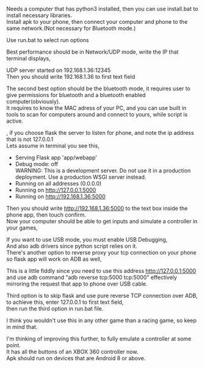 Needs a computer that has python3 installed, then you can use install.bat to install necessary libraries.  
Install apk to your phone, then connect your computer and phone to the same network.(Not necessary for Bluetooth mode.)    

Use run.bat to select run options    

Best performance should be in Network/UDP mode, write the IP that terminal displays,  
  
UDP server started on 192.168.1.36:12345  
Then you should write 192.168.1.36 to first text field    


The second best option should be the bluetooth mode, it requires user to give permissions for bluetooth and a bluetooth enabled computer(obviously).    
It requires to know the MAC adress of your PC, and you can use built in tools to scan for computers around and connect to yours, while script is active.    

, if you choose flask the server to listen for phone, and note the ip address that is not 127.0.0.1  
Lets assume in terminal you see this,  
 * Serving Flask app 'app/webapp'  
 * Debug mode: off  
WARNING: This is a development server. Do not use it in a production deployment. Use a production WSGI server instead.  
 * Running on all addresses (0.0.0.0)  
 * Running on http://127.0.0.1:5000  
 * Running on http://192.168.1.36:5000  

Then you should write http://192.168.1.36:5000 to the text box inside the phone app, then touch confirm.  
Now your computer should be able to get inputs and simulate a controller in your games,  


If you want to use USB mode, you must enable USB Debugging,    
And also adb drivers since python script relies on it.  
There's another option to reverse proxy your tcp connection on your phone so flask app will work on ADB as well,    

This is a little fiddly since you need to use this address http://127.0.0.1:5000    
and use adb command "adb reverse tcp:5000 tcp:5000" effectively mirroring the request that app to phone over USB cable.    

Third option is to skip flask and use pure reverse TCP connection over ADB, to achieve this, enter 127.0.0.1 to first text field,   
then run the third option in run.bat file.  

I think you wouldn't use this in any other game than a racing game, so keep in mind that.   
  
I'm thinking of improving this further, to fully emulate a controller at some point.   
It has all the buttons of an XBOX 360 controller now.   
Apk should run on devices that are Android 8 or above.